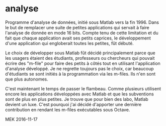 # analyse
Programme d'analyse de données, initié sous Matlab vers la fin 1996. Dans le but de remplacer une suite de petites applications qui servait à faire l'analyse de donnée en mode 16 bits. Compte tenu de cette limitation et du fait que chaque application avait ses petits caprices, le développement d'une application qui engloberait toutes les petites, fût débuté.

Le choix de développer sous Matlab fût décidé principalement parce que les usagers étaient des étudiants, professeurs ou chercheurs qui pouvait écrire des "m-file" pour faire des petits à côtés tout en utilisant l'application d'analyse développé. Je ne regrette toujours pas le choix, car beaucoup d'étudiants se sont initiés à la programmation via les m-files. Ils n'en sont que plus autonomes.

C'est maintenant le temps de passer le flambeau. Comme plusieurs utilisent encore les applications développées avec Matlab et que les subventions sont de plus en plus petites. Je trouve que pour bien des labo, Matlab devient un luxe. C'est pourquoi j'ai décidé d'apporter une dernière contribution en rendant les m-files exécutables sous Octave.

MEK
2016-11-17
